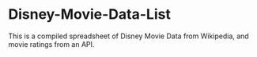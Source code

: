 # Disney-Movie-Data-List
This is a compiled spreadsheet of Disney Movie Data from Wikipedia, and movie ratings from an API.
